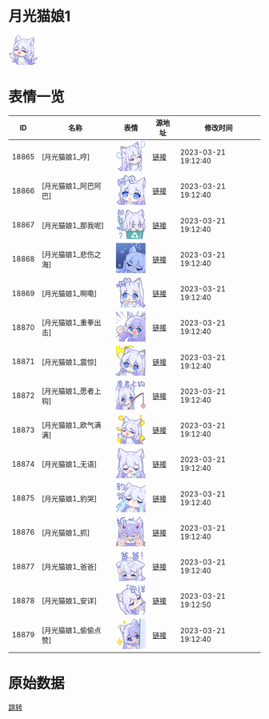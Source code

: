 # 月光猫娘1

<img src="./cover.png" height="60" alt="cover" />

# 表情一览

|ID|名称|表情|源地址|修改时间|
|----|----|----|----|----|
|18865|[月光猫娘1_哼]|<img src="./pic/018865_%5B月光猫娘1_哼%5D.png" height="60" alt="哼"/>|[链接](https://i0.hdslb.com/bfs/garb/04641641d5561cc525260fdc8efc2d35a1e80182.png)|2023-03-21 19:12:40|
|18866|[月光猫娘1_阿巴阿巴]|<img src="./pic/018866_%5B月光猫娘1_阿巴阿巴%5D.png" height="60" alt="阿巴阿巴"/>|[链接](https://i0.hdslb.com/bfs/garb/837db5c624d12205f22347920d92a49be5e70019.png)|2023-03-21 19:12:40|
|18867|[月光猫娘1_那我呢]|<img src="./pic/018867_%5B月光猫娘1_那我呢%5D.png" height="60" alt="那我呢"/>|[链接](https://i0.hdslb.com/bfs/garb/d40f51b59508c0b6d5fb55bd9195bfdb7b57232c.png)|2023-03-21 19:12:40|
|18868|[月光猫娘1_悲伤之海]|<img src="./pic/018868_%5B月光猫娘1_悲伤之海%5D.png" height="60" alt="悲伤之海"/>|[链接](https://i0.hdslb.com/bfs/garb/1e62e84b18eefc56897add672a36ace18e448510.png)|2023-03-21 19:12:40|
|18869|[月光猫娘1_啊嘞]|<img src="./pic/018869_%5B月光猫娘1_啊嘞%5D.png" height="60" alt="啊嘞"/>|[链接](https://i0.hdslb.com/bfs/garb/628d294a7608594a5a7c3dce11f043d3ef2afa7e.png)|2023-03-21 19:12:40|
|18870|[月光猫娘1_重拳出击]|<img src="./pic/018870_%5B月光猫娘1_重拳出击%5D.png" height="60" alt="重拳出击"/>|[链接](https://i0.hdslb.com/bfs/garb/188e5f53a15ba3726b9f2dcae62eb1735990937e.png)|2023-03-21 19:12:40|
|18871|[月光猫娘1_震惊]|<img src="./pic/018871_%5B月光猫娘1_震惊%5D.png" height="60" alt="震惊"/>|[链接](https://i0.hdslb.com/bfs/garb/006f65cc3ca209f47d7070c5d9bab585986514e4.png)|2023-03-21 19:12:40|
|18872|[月光猫娘1_愿者上钩]|<img src="./pic/018872_%5B月光猫娘1_愿者上钩%5D.png" height="60" alt="愿者上钩"/>|[链接](https://i0.hdslb.com/bfs/garb/389a1f307adc235c1f4b5463eda6d7318efe5891.png)|2023-03-21 19:12:40|
|18873|[月光猫娘1_欧气满满]|<img src="./pic/018873_%5B月光猫娘1_欧气满满%5D.png" height="60" alt="欧气满满"/>|[链接](https://i0.hdslb.com/bfs/garb/5186eb3c8ae3c1b208e6406d38e4e7bd5f57558c.png)|2023-03-21 19:12:40|
|18874|[月光猫娘1_无语]|<img src="./pic/018874_%5B月光猫娘1_无语%5D.png" height="60" alt="无语"/>|[链接](https://i0.hdslb.com/bfs/garb/31362644ef850add54aee51de2c1aa91e92dec6c.png)|2023-03-21 19:12:40|
|18875|[月光猫娘1_豹哭]|<img src="./pic/018875_%5B月光猫娘1_豹哭%5D.png" height="60" alt="豹哭"/>|[链接](https://i0.hdslb.com/bfs/garb/189acf32772f03c0b04ee52f39111638b81936b5.png)|2023-03-21 19:12:40|
|18876|[月光猫娘1_抓]|<img src="./pic/018876_%5B月光猫娘1_抓%5D.png" height="60" alt="抓"/>|[链接](https://i0.hdslb.com/bfs/garb/4a67ad1d93bb50c8667fc438648c260e0db690fe.png)|2023-03-21 19:12:40|
|18877|[月光猫娘1_爸爸]|<img src="./pic/018877_%5B月光猫娘1_爸爸%5D.png" height="60" alt="爸爸"/>|[链接](https://i0.hdslb.com/bfs/garb/4839b8e555f807a7413415123667a73b920aba41.png)|2023-03-21 19:12:40|
|18878|[月光猫娘1_安详]|<img src="./pic/018878_%5B月光猫娘1_安详%5D.png" height="60" alt="安详"/>|[链接](https://i0.hdslb.com/bfs/garb/dc4c0823a63c0c0b207d32be552b7fb0964c6630.png)|2023-03-21 19:12:50|
|18879|[月光猫娘1_偷偷点赞]|<img src="./pic/018879_%5B月光猫娘1_偷偷点赞%5D.png" height="60" alt="偷偷点赞"/>|[链接](https://i0.hdslb.com/bfs/garb/9a6809b68b050fd4d7b07a8dd3d9ee108a676465.png)|2023-03-21 19:12:40|

# 原始数据

[跳转](./raw.json)

